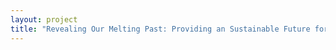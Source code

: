 ```yaml
--- 
layout: project 
title: "Revealing Our Melting Past: Providing an Sustainable Future for the Roger G. Barry National Snow and Ice Data Center Archives" 
---
```



